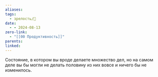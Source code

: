 ```yaml
---
aliases: 
tags:
  - зрелость/🌱
date:
  - - 2024-08-13
zero-link:
  - "[[00 Продуктивность]]"
parents: 
linked:
---
```

Состояние, в котором вы вроде делаете множество дел, но на самом деле вы бы могли не делать половину из них вовсе и ничего бы не изменилось.